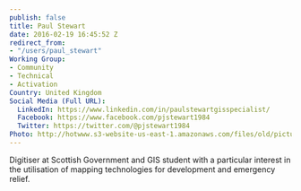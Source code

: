 ```yaml
---
publish: false
title: Paul Stewart
date: 2016-02-19 16:45:52 Z
redirect_from:
- "/users/paul_stewart"
Working Group:
- Community
- Technical
- Activation
Country: United Kingdom
Social Media (Full URL):
  LinkedIn: https://www.linkedin.com/in/paulstewartgisspecialist/
  Facebook: https://www.facebook.com/pjstewart1984
  Twitter: https://twitter.com/@pjstewart1984
Photo: http://hotwww.s3-website-us-east-1.amazonaws.com/files/old/pictures/picture-327-1456238068.jpg
---
```


<p>Digitiser at Scottish Government and GIS student with a particular interest in the utilisation of mapping technologies for development and emergency relief.</p>
